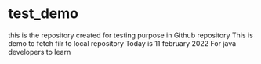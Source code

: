 # test_demo
this is the repository created for testing purpose in Github repository
This is demo to fetch filr to local repository
Today is 11 february 2022
For java developers to learn
